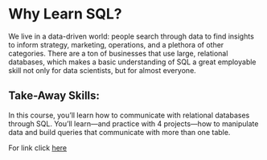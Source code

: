# Why Learn SQL?
We live in a data-driven world: people search through data to find insights to inform strategy, marketing, operations, and a plethora of other categories. There are a ton of businesses that use large, relational databases, which makes a basic understanding of SQL a great employable skill not only for data scientists, but for almost everyone.

## Take-Away Skills:
In this course, you’ll learn how to communicate with relational databases through SQL. You’ll learn—and practice with 4 projects—how to manipulate data and build queries that communicate with more than one table.


For link click [here](https://www.codecademy.com/learn/learn-sql) 
